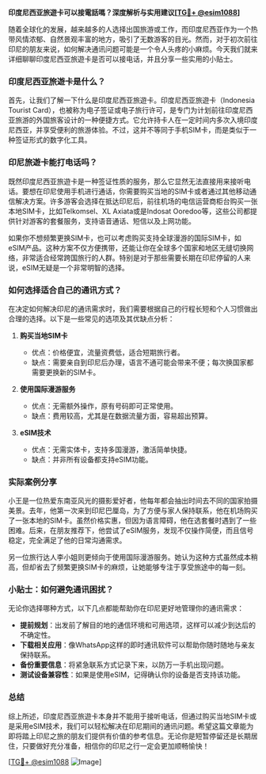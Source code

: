 **印度尼西亚旅遊卡可以接電話嗎？深度解析与实用建议[[TG💪+ @esim1088](https://t.me/s/esim1088)]**

随着全球化的发展，越来越多的人选择出国旅游或工作，而印度尼西亚作为一个热带风情浓郁、自然景观丰富的地方，吸引了无数游客的目光。然而，对于初次前往印尼的朋友来说，如何解决通讯问题可能是一个令人头疼的小麻烦。今天我们就来详细聊聊印度尼西亚旅遊卡是否可以接电话，并且分享一些实用的小贴士。

### 印度尼西亚旅遊卡是什么？

首先，让我们了解一下什么是印度尼西亚旅遊卡。印度尼西亚旅遊卡（Indonesia Tourist Card），也被称为电子签证或电子旅行许可，是专门为计划前往印度尼西亚旅游的外国旅客设计的一种便捷方式。它允许持卡人在一定时间内多次入境印度尼西亚，并享受便利的旅游体验。不过，这并不等同于手机SIM卡，而是类似于一种签证形式的数字化工具。

### 印尼旅遊卡能打电话吗？

既然印度尼西亚旅遊卡是一种签证性质的服务，那么它显然无法直接用来接听电话。要想在印尼使用手机进行通话，你需要购买当地的SIM卡或者通过其他移动通信解决方案。许多游客会选择在抵达印尼后，前往机场的电信运营商柜台购买一张本地SIM卡，比如Telkomsel、XL Axiata或是Indosat Ooredoo等，这些公司都提供针对游客的套餐服务，支持语音通话、短信以及上网功能。

如果你不想频繁更换SIM卡，也可以考虑购买支持全球漫游的国际SIM卡，如eSIM产品。这种方案不仅方便携带，还能让你在全球多个国家和地区无缝切换网络，非常适合经常跨国旅行的人群。特别是对于那些需要长期在印尼停留的人来说，eSIM无疑是一个非常明智的选择。

### 如何选择适合自己的通讯方式？

在决定如何解决印尼的通讯需求时，我们需要根据自己的行程长短和个人习惯做出合理的选择。以下是一些常见的选项及其优缺点分析：

1. **购买当地SIM卡**  
   - 优点：价格便宜，流量资费低，适合短期旅行者。
   - 缺点：需要亲自到印尼后办理，语言不通可能会带来不便；每次换国家都需要更换新的SIM卡。

2. **使用国际漫游服务**  
   - 优点：无需额外操作，原有号码即可正常使用。
   - 缺点：费用较高，尤其是在数据流量方面，容易超出预算。

3. **eSIM技术**  
   - 优点：无需实体卡，支持多国漫游，激活简单快捷。
   - 缺点：并非所有设备都支持eSIM功能。

### 实际案例分享

小王是一位热爱东南亚风光的摄影爱好者，他每年都会抽出时间去不同的国家拍摄美景。去年，他第一次来到印尼巴厘岛，为了方便与家人保持联系，他在机场购买了一张本地的SIM卡。虽然价格实惠，但因为语言障碍，他在选套餐时遇到了一些困难。后来，在朋友推荐下，他尝试了eSIM服务，发现不仅操作简便，而且信号稳定，完全满足了他的日常沟通需求。

另一位旅行达人李小姐则更倾向于使用国际漫游服务。她认为这种方式虽然成本稍高，但却省去了频繁更换SIM卡的麻烦，让她能够专注于享受旅途中的每一刻。

### 小贴士：如何避免通讯困扰？

无论你选择哪种方式，以下几点都能帮助你在印尼更好地管理你的通讯需求：

- **提前规划**：出发前了解目的地的通信环境和可用选项，这样可以减少到达后的不确定性。
- **下载相关应用**：像WhatsApp这样的即时通讯软件可以帮助你随时随地与亲友保持联系。
- **备份重要信息**：将紧急联系方式记录下来，以防万一手机出现问题。
- **测试设备兼容性**：如果是使用eSIM，记得确认你的设备是否支持该功能。

### 总结

综上所述，印度尼西亚旅遊卡本身并不能用于接听电话，但通过购买当地SIM卡或是采用eSIM技术，我们可以轻松解决在印尼期间的通讯问题。希望这篇文章能为即将踏上印尼之旅的朋友们提供有价值的参考信息。无论你是短暂停留还是长期居住，只要做好充分准备，相信你的印尼之行一定会更加顺畅愉快！

[[TG💪+ @esim1088](https://t.me/s/esim1088) ![Image](https://i.postimg.cc/4NQfJmqS/Snipaste-2025-05-13-00-14-12.png)]